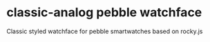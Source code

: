 # classic-analog pebble watchface
Classic styled watchface for pebble smartwatches based on rocky.js
